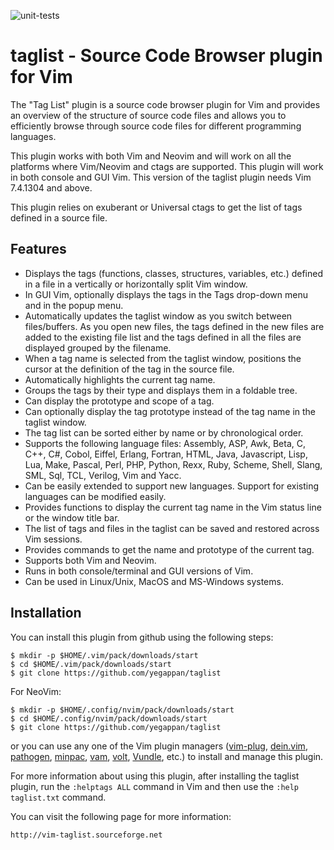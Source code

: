 ![unit-tests](https://github.com/yegappan/taglist/workflows/unit-tests/badge.svg?branch=master)

# taglist - Source Code Browser plugin for Vim

The "Tag List" plugin is a source code browser plugin for Vim and provides an overview of the structure of source code files and allows you to efficiently browse through source code files for different programming languages.

This plugin works with both Vim and Neovim and will work on all the platforms where Vim/Neovim and ctags are supported.  This plugin will work in both console and GUI Vim. This version of the taglist plugin needs Vim 7.4.1304 and above.

This plugin relies on exuberant or Universal ctags to get the list of tags defined in a source file.

## Features
- Displays the tags (functions, classes, structures, variables, etc.) defined in a file in a vertically or horizontally split Vim window.
- In GUI Vim, optionally displays the tags in the Tags drop-down menu and in the popup menu.
- Automatically updates the taglist window as you switch between files/buffers. As you open new files, the tags defined in the new files are added to the existing file list and the tags defined in all the files are displayed grouped by the filename.
- When a tag name is selected from the taglist window, positions the cursor at the definition of the tag in the source file.
- Automatically highlights the current tag name.
- Groups the tags by their type and displays them in a foldable tree.
- Can display the prototype and scope of a tag.
- Can optionally display the tag prototype instead of the tag name in the taglist window.
- The tag list can be sorted either by name or by chronological order.
- Supports the following language files: Assembly, ASP, Awk, Beta, C, C++, C#, Cobol, Eiffel, Erlang, Fortran, HTML, Java, Javascript, Lisp, Lua, Make, Pascal, Perl, PHP, Python, Rexx, Ruby, Scheme, Shell, Slang, SML, Sql, TCL, Verilog, Vim and Yacc.
- Can be easily extended to support new languages. Support for existing languages can be modified easily.
- Provides functions to display the current tag name in the Vim status line or the window title bar.
- The list of tags and files in the taglist can be saved and restored across Vim sessions.
- Provides commands to get the name and prototype of the current tag.
- Supports both Vim and Neovim.
- Runs in both console/terminal and GUI versions of Vim.
- Can be used in Linux/Unix, MacOS and MS-Windows systems.

## Installation

You can install this plugin from github using the following steps:

    $ mkdir -p $HOME/.vim/pack/downloads/start
    $ cd $HOME/.vim/pack/downloads/start
    $ git clone https://github.com/yegappan/taglist

For NeoVim:

    $ mkdir -p $HOME/.config/nvim/pack/downloads/start
    $ cd $HOME/.config/nvim/pack/downloads/start
    $ git clone https://github.com/yegappan/taglist

or you can use any one of the Vim plugin managers ([vim-plug](https://github.com/junegunn/vim-plug), [dein.vim](https://github.com/Shougo/dein.vim), [pathogen](https://github.com/tpope/vim-pathogen), [minpac](https://github.com/k-takata/minpac), [vam](https://github.com/MarcWeber/vim-addon-manager), [volt](https://github.com/vim-volt/volt), [Vundle](https://github.com/VundleVim/Vundle.vim), etc.) to install and manage this plugin.

For more information about using this plugin, after installing the taglist plugin, run the `:helptags ALL` command in Vim and then use the `:help taglist.txt` command.

You can visit the following page for more information:

    http://vim-taglist.sourceforge.net

